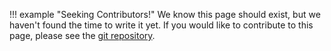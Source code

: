 
!!! example "Seeking Contributors!"
    We know this page should exist, but we haven't found the time to write it yet.
    If you would like to contribute to this page, please see the 
    [git repository](https://github.com/bergsalex/geneweaver-docs).